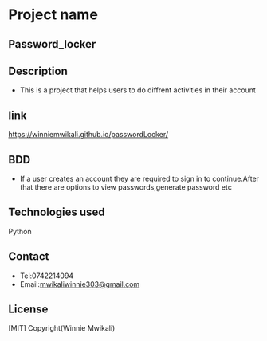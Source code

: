 # Project name
## Password_locker

## Description
- This is a project that helps users to do diffrent activities in their account

## link
https://winniemwikali.github.io/passwordLocker/

## BDD
- If a user creates an account they are required to sign in to continue.After that there are options to view passwords,generate password etc

## Technologies used
Python

## Contact
- Tel:0742214094
- Email:mwikaliwinnie303@gmail.com

## License
[MIT] Copyright(Winnie Mwikali)